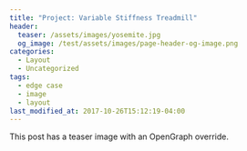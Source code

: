 ```yaml
---
title: "Project: Variable Stiffness Treadmill"
header:
  teaser: /assets/images/yosemite.jpg
  og_image: /test/assets/images/page-header-og-image.png
categories:
  - Layout
  - Uncategorized
tags:
  - edge case
  - image
  - layout
last_modified_at: 2017-10-26T15:12:19-04:00
---
```


This post has a teaser image with an OpenGraph override.

